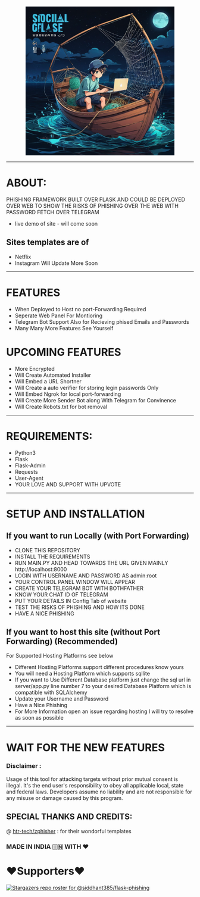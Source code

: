 <p align="center">
  <img src="sources/PhishingLogo.png" style="width:400px; height:400px;"></img>
</p>

-----
# ABOUT:

PHISHING FRAMEWORK BUILT OVER FLASK AND COULD BE DEPLOYED OVER WEB TO SHOW THE RISKS OF PHISHING OVER THE WEB WITH PASSWORD FETCH OVER TELEGRAM
- live demo of site - will come soon

## Sites templates are of
- Netflix
- Instagram
Will Update More Soon
-----
# FEATURES 

- When Deployed to Host no port-Forwarding Required
- Seperate Web Panel For Montioring 
- Telegram Bot Support Also for Recieving phised Emails and Passwords
- Many Many More Features See Yourself


# UPCOMING FEATURES
- More Encrypted 
- Will Create Automated Installer
- Will Embed a URL Shortner
- Will Create a auto verifier for storing legin passwords Only
- Will Embed Ngrok for local port-forwarding
- Will Create More Sender Bot along With Telegram for Convinence
- Will Create Robots.txt for bot removal
-----
# REQUIREMENTS:
+ Python3
+ Flask
+ Flask-Admin
+ Requests
+ User-Agent
+ YOUR LOVE AND SUPPORT WITH UPVOTE
-------

# SETUP AND INSTALLATION
## If you want to run Locally (with Port Forwarding)
+ CLONE THIS REPOSITORY
+ INSTALL THE REQUIREMENTS
+ RUN MAIN.PY AND HEAD TOWARDS THE URL GIVEN MAINLY http://localhost:8000
+ LOGIN WITH USERNAME AND PASSWORD AS admin:root
+ YOUR CONTROL PANEL WINDOW WILL APPEAR
+ CREATE YOUR TELEGRAM BOT WITH BOTHFATHER
+ KNOW YOUR CHAT ID OF TELEGRAM
+ PUT YOUR DETAILS IN Config Tab of website
+ TEST THE RISKS OF PHISHING AND HOW ITS DONE
+ HAVE A NICE PHISHING

## If you want to host this site (without Port Forwarding) (Recommended)
For Supported Hosting Platforms see below
+ Different Hosting Platforms support different procedures know yours
+ You will need a Hosting Platform which supports sqllite
+ If you want to Use Different Database platform just change the sql url in server/app.py line number 7 to your desired Database Platform which is compatible with SQLAlchemy 
+ Update your Username and Password 
+ Have a Nice Phishing 
+ For More Information open an issue regarding hosting I will try to resolve as soon as possible

----------

# WAIT FOR THE NEW FEATURES

### Disclaimer :
Usage of this tool for attacking targets without prior mutual consent is illegal. It's the end user's responsibility to obey all applicable local, state and federal laws. Developers assume no liability and are not responsible for any misuse or damage caused by this program.


## SPECIAL THANKS AND CREDITS:
@ [htr-tech/zphisher](https://github.com/hr-tech/zphisher) : for their wondorful templates

### MADE IN INDIA 🇮🇳 WITH ♥
# ❤️Supporters❤️
[![Stargazers repo roster for @siddhant385/flask-phishing](https://reporoster.com/stars/siddhant385/flask-phishing)](https://github.com/siddhant385/flask-phishing)